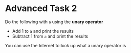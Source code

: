 # Advanced Task 2
Do the following with `a` using the **unary operator**

* Add 1 to `a` and print the results
* Subtract 1 from `a` and print the results


<div class="hint">
  You can use the Internet to look up what a unary operator is
</div>